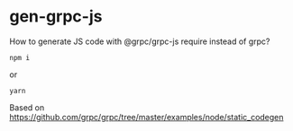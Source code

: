 # gen-grpc-js
How to generate JS code with @grpc/grpc-js require instead of grpc?

```
npm i
```

or

```
yarn
```

Based on https://github.com/grpc/grpc/tree/master/examples/node/static_codegen

